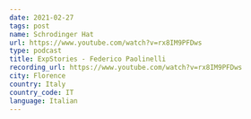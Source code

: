 ```yaml
---
date: 2021-02-27
tags: post
name: Schrodinger Hat
url: https://www.youtube.com/watch?v=rx8IM9PFDws
type: podcast
title: ExpStories - Federico Paolinelli
recording_url: https://www.youtube.com/watch?v=rx8IM9PFDws
city: Florence
country: Italy
country_code: IT
language: Italian
---
```

